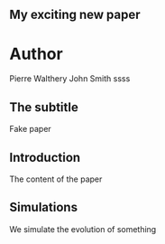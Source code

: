 ## My exciting new paper

# Author 
Pierre Walthery
John Smith
ssss

## The subtitle
Fake paper
## Introduction

The content of the paper

## Simulations
We simulate the evolution of something 
